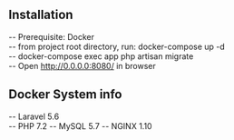 
## Installation
-- Prerequisite: Docker<br />
-- from project root directory, run: docker-compose up -d<br />
-- docker-compose exec app php artisan migrate<br />
-- Open http://0.0.0.0:8080/ in browser<br />

## Docker System info
-- Laravel 5.6 <br />
-- PHP 7.2
-- MySQL 5.7
-- NGINX 1.10
